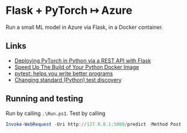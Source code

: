 # Flask + PyTorch &mapsto; Azure

Run a small ML model in Azure via Flask, in a Docker container.

## Links

- [Deploying PyTorch in Python via a REST API with Flask](https://pytorch.org/tutorials/intermediate/flask_rest_api_tutorial.html)
- [Speed Up The Build of Your Python Docker Image](https://vsupalov.com/speed-up-python-docker-image-build/)
- [pytest: helps you write better programs](https://docs.pytest.org/en/latest/)
- [Changing standard (Python) test discovery](http://doc.pytest.org/en/latest/example/pythoncollection.html)

## Running and testing

Run by calling `.\Run.ps1`. Test by calling

```powershell
Invoke-WebRequest -Uri http://127.0.0.1:5000/predict -Method Post
```
